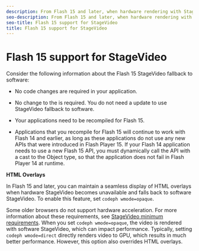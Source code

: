 ```yaml
---
description: From Flash 15 and later, when hardware rendering with StageVideo is not available, StageVideo seamlessly falls back to a software StageVideo object.
seo-description: From Flash 15 and later, when hardware rendering with StageVideo is not available, StageVideo seamlessly falls back to a software StageVideo object.
seo-title: Flash 15 support for StageVideo
title: Flash 15 support for StageVideo
---
```


# Flash 15 support for StageVideo

Consider the following information about the Flash 15 StageVideo fallback to software:
* No code changes are required in your application.
* No change to the  is required.
  You do not need a  update to use StageVideo fallback to software.
  
  
* Your applications need to be recompiled for Flash 15.
* Applications that you recompile for Flash 15 will continue to work with Flash 14 and earlier, as long as these applications do not use any new APIs that were introduced in Flash Player 15.
  If your Flash 14 application needs to use a new Flash 15 API, you must dynamically call the API with a cast to the Object type, so that the application does not fail in Flash Player 14 at runtime.
  
  

**HTML Overlays**

In Flash 15 and later, you can maintain a seamless display of HTML overlays when hardware StageVideo becomes unavailable and falls back to software StageVideo. To enable this feature, set `codeph wmode=opaque`.

Some older browsers do not support hardware acceleration. For more information about these requirements, see [StageVideo minimum requirements](r_psdk_dhls_1.4_requirements-stage-video.md#reference_req_stagevideo). When you set `codeph wmode=opaque`, the video is rendered with software StageVideo, which can impact performance. Typically, setting `codeph wmode=direct` directly renders video to GPU, which results in much better performance. However, this option also overrides HTML overlays.

